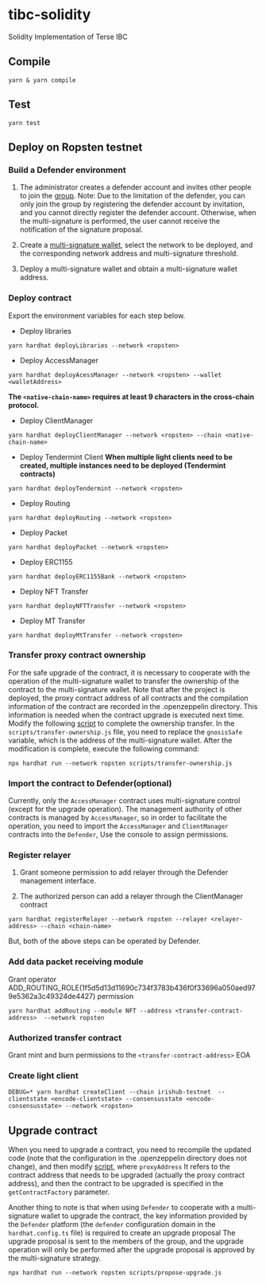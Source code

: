 # tibc-solidity

Solidity Implementation of Terse IBC

## Compile

```shell
yarn & yarn compile
```

## Test

```shell
yarn test
```

## Deploy on Ropsten testnet

### Build a Defender environment

1. The administrator creates a defender account and invites other people to join the [group](#https://defender.openzeppelin.com/#/collaborators). Note: Due to the limitation of the defender, you can only join the group by registering the defender account by invitation, and you cannot directly register the defender account. Otherwise, when the multi-signature is performed, the user cannot receive the notification of the signature proposal.

2. Create a [multi-signature wallet](#https://defender.openzeppelin.com/#/admin/addSafe), select the network to be deployed, and the corresponding network address and multi-signature threshold.

3. Deploy a multi-signature wallet and obtain a multi-signature wallet address.

### Deploy contract

Export the environment variables for each step below.

* Deploy libraries

```shell
yarn hardhat deployLibraries --network <ropsten>
```

* Deploy AccessManager

```shell
yarn hardhat deployAcessManager --network <ropsten> --wallet <walletAddress>
```

**The `<native-chain-name>` requires at least 9 characters in the cross-chain protocol.**

* Deploy ClientManager

```shell
yarn hardhat deployClientManager --network <ropsten> --chain <native-chain-name>
```

* Deploy Tendermint Client
**When multiple light clients need to be created, multiple instances need to be deployed (Tendermint contracts)**

```shell
yarn hardhat deployTendermint --network <ropsten>
```

* Deploy Routing

```shell
yarn hardhat deployRouting --network <ropsten>
```

* Deploy Packet

```shell
yarn hardhat deployPacket --network <ropsten>
```

* Deploy ERC1155

```shell
yarn hardhat deployERC1155Bank --network <ropsten>
```

* Deploy NFT Transfer

```shell
yarn hardhat deployNFTTransfer --network <ropsten>
```

* Deploy MT Transfer

```shell
yarn hardhat deployMtTransfer --network <ropsten>
```

### Transfer proxy contract ownership

For the safe upgrade of the contract, it is necessary to cooperate with the operation of the multi-signature wallet to transfer the ownership of the contract to the multi-signature wallet. Note that after the project is deployed, the proxy contract address of all contracts and the compilation information of the contract are recorded in the .openzeppelin directory. This information is needed when the contract upgrade is executed next time. Modify the following [script](#./script/transfer-ownership.js) to complete the ownership transfer. In the `scripts/transfer-ownership.js` file, you need to replace the `gnosisSafe` variable, which is the address of the multi-signature wallet. After the modification is complete, execute the following command:

```shell
npx hardhat run --network ropsten scripts/transfer-ownership.js
```

### Import the contract to Defender(optional)

Currently, only the `AccessManager` contract uses multi-signature control (except for the upgrade operation). The management authority of other contracts is managed by `AccessManager`, so in order to facilitate the operation, you need to import the `AccessManager` and `ClientManager` contracts into the `Defender`, Use the console to assign permissions.

### Register relayer

1. Grant someone permission to add relayer through the Defender management interface.

2. The authorized person can add a relayer through the ClientManager contract

```shell
yarn hardhat registerRelayer --network ropsten --relayer <relayer-address> --chain <chain-name>
```

But, both of the above steps can be operated by Defender.

### Add data packet receiving module

Grant operator ADD_ROUTING_ROLE(1f5d5d13d11690c734f3783b436f0f33696a050aed979e5362a3c49324de4427) permission

```shell
yarn hardhat addRouting --module NFT --address <transfer-contract-address>  --network ropsten
```

### Authorized transfer contract

Grant mint and burn permissions to the `<transfer-contract-address>`  EOA

### Create light client

```shell
DEBUG=* yarn hardhat createClient --chain irishub-testnet  --clientstate <encode-clientstate> --consensusstate <encode-consensusstate> --network <ropsten>
```

## Upgrade contract

When you need to upgrade a contract, you need to recompile the updated code (note that the configuration in the .openzeppelin directory does not change), and then modify [script](#./script/propose-upgrade.js), where `proxyAddress` It refers to the contract address that needs to be upgraded (actually the proxy contract address), and then the contract to be upgraded is specified in the `getContractFactory` parameter.

Another thing to note is that when using `Defender` to cooperate with a multi-signature wallet to upgrade the contract, the key information provided by the `Defender` platform (the `defender` configuration domain in the `hardhat.config.ts` file) is required to create an upgrade proposal The upgrade proposal is sent to the members of the group, and the upgrade operation will only be performed after the upgrade proposal is approved by the multi-signature strategy.

```shell
npx hardhat run --network ropsten scripts/propose-upgrade.js
```
